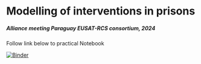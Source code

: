 # Modelling of interventions in prisons 

##### Alliance meeting Paraguay EUSAT-RCS consortium, 2024

Follow link below to practical Notebook

[![Binder](https://mybinder.org/badge_logo.svg)](https://mybinder.org/v2/gh/juanvesga/TB_workshop/master?labpath=https%3A%2F%2Fgithub.com%2Fjuanvesga%2FTB_workshop%2Fblob%2Fmain%2Fpractica_1.Rmd)
